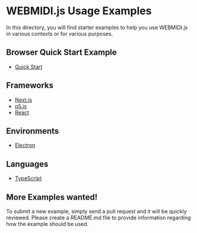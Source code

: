 # WEBMIDI.js Usage Examples

In this directory, you will find starter examples to help you use WEBMIDI.js in various contexts or 
for various purposes. 

## Browser Quick Start Example

  * [Quick Start](quick-start/)

## Frameworks

  * [Next.js](next.js/)
  * [p5.js](p5.js/)
  * [React](react/)

## Environments

  * [Electron](electron/)

## Languages

  * [TypeScript](typescript/)

## More Examples wanted!

To submit a new example, simply send a pull request and it will be quickly reviewed. Please create
a README.md file to provide information regarding how the example should be used.
